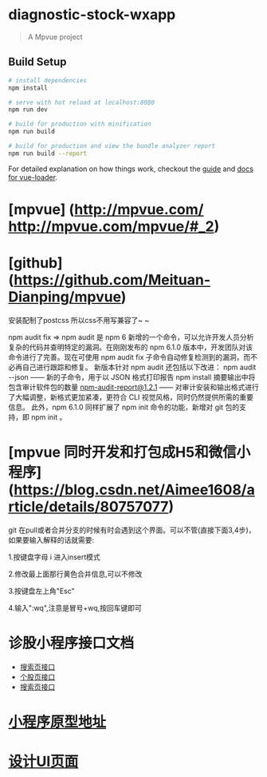 # diagnostic-stock-wxapp

> A Mpvue project

## Build Setup

``` bash
# install dependencies
npm install

# serve with hot reload at localhost:8080
npm run dev

# build for production with minification
npm run build

# build for production and view the bundle analyzer report
npm run build --report
```

For detailed explanation on how things work, checkout the [guide](http://vuejs-templates.github.io/webpack/) and [docs for vue-loader](http://vuejs.github.io/vue-loader).

# [mpvue] (http://mpvue.com/    http://mpvue.com/mpvue/#_2) 
# [github] (https://github.com/Meituan-Dianping/mpvue)

安装配制了postcss  所以css不用写兼容了~ ~

npm audit fix  => npm audit 是 npm 6 新增的一个命令，可以允许开发人员分析复杂的代码并查明特定的漏洞。在刚刚发布的 npm 6.1.0 版本中，开发团队对该命令进行了完善。现在可使用 npm audit fix 子命令自动修复检测到的漏洞，而不必再自己进行跟踪和修复。
新版本针对 npm audit 还包括以下改进：
npm audit --json —— 新的子命令，用于以 JSON 格式打印报告
npm install 摘要输出中将包含审计软件包的数量
npm-audit-report@1.2.1 —— 对审计安装和输出格式进行了大幅调整，新格式更加紧凑，更符合 CLI 视觉风格，同时仍然提供所需的重要信息。
此外，npm 6.1.0 同样扩展了 npm init 命令的功能，新增对 git 包的支持，即 npm init <name>。


# [mpvue 同时开发和打包成H5和微信小程序] (https://blog.csdn.net/Aimee1608/article/details/80757077)

git 在pull或者合并分支的时候有时会遇到这个界面。可以不管(直接下面3,4步)，如果要输入解释的话就需要:

1.按键盘字母 i 进入insert模式

2.修改最上面那行黄色合并信息,可以不修改

3.按键盘左上角"Esc"

4.输入":wq",注意是冒号+wq,按回车键即可


# 诊股小程序接口文档
* [搜索页接口](http://wiki.niuguwang.com:8090/pages/viewpage.action?pageId=4948821)
* [个股页接口](http://wiki.niuguwang.com:8090/pages/viewpage.action?pageId=9176798)
* [搜索页接口](http://wiki.niuguwang.com:8090/pages/viewpage.action?pageId=9177531)


# [小程序原型地址](https://pro.modao.cc/app/af731396db6d05779e175e2d2fef4542885ac7b3#screen=s725f31536b6a80ec909954)

# [设计UI页面](https://lanhuapp.com/web/#/item/board/detail?pid=d6efd5e7-4375-467c-9ec4-2f44607a8950&project_id=d6efd5e7-4375-467c-9ec4-2f44607a8950&image_id=60d02a26-6a4c-4da8-b312-771ac786943e)